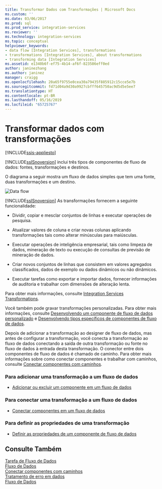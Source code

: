 ```yaml
---
title: Transformar Dados com Transformações | Microsoft Docs
ms.custom: ''
ms.date: 03/06/2017
ms.prod: sql
ms.prod_service: integration-services
ms.reviewer: ''
ms.technology: integration-services
ms.topic: conceptual
helpviewer_keywords:
- data flow [Integration Services], transformations
- transformations [Integration Services], about transformations
- transforming data [Integration Services]
ms.assetid: e1340b6f-ef75-4b14-af6f-823586eff0ed
author: janinezhang
ms.author: janinez
manager: craigg
ms.openlocfilehash: 20a65f9755e0cea30a79435f885912c15cce5e7b
ms.sourcegitcommit: fd71d04a9d30a9927cbfff645750ac9d5d5e5ee7
ms.translationtype: HT
ms.contentlocale: pt-BR
ms.lasthandoff: 05/16/2019
ms.locfileid: "65725767"
---
```

# <a name="transform-data-with-transformations"></a>Transformar dados com transformações

[!INCLUDE[ssis-appliesto](../../../includes/ssis-appliesto-ssvrpluslinux-asdb-asdw-xxx.md)]


  [!INCLUDE[ssISnoversion](../../../includes/ssisnoversion-md.md)] inclui três tipos de componentes de fluxo de dados: fontes, transformações e destinos.  
  
 O diagrama a seguir mostra um fluxo de dados simples que tem uma fonte, duas transformações e um destino.  
  
 ![Data flow](../../../integration-services/data-flow/media/mw-dts-08.gif "Data flow")  
  
 [!INCLUDE[ssISnoversion](../../../includes/ssisnoversion-md.md)] As transformações fornecem a seguinte funcionalidade:  
  
-   Dividir, copiar e mesclar conjuntos de linhas e executar operações de pesquisa.  
  
-   Atualizar valores de coluna e criar novas colunas aplicando transformações tais como alterar minúsculas para maiúsculas.  
  
-   Executar operações de inteligência empresarial, tais como limpeza de dados, mineração de texto ou execução de consultas de previsão de mineração de dados.  
  
-   Criar novos conjuntos de linhas que consistem em valores agregados classificados, dados de exemplo ou dados dinâmicos ou não dinâmicos.  
  
-   Executar tarefas como exportar e importar dados, fornecer informações de auditoria e trabalhar com dimensões de alteração lenta.  
  
 Para obter mais informações, consulte [Integration Services Transformations](../../../integration-services/data-flow/transformations/integration-services-transformations.md).  
  
 Você também pode gravar transformações personalizadas. Para obter mais informações, consulte [Desenvolvendo um componente de fluxo de dados personalizado](../../../integration-services/extending-packages-custom-objects/data-flow/developing-a-custom-data-flow-component.md) e [Desenvolvendo tipos específicos de componentes de fluxo de dados](../../../integration-services/extending-packages-custom-objects-data-flow-types/developing-specific-types-of-data-flow-components.md).  
  
 Depois de adicionar a transformação ao designer de fluxo de dados, mas antes de configurar a transformação, você conecta a transformação ao fluxo de dados conectando a saída de outra transformação ou fonte no fluxo de dados à entrada desta transformação. O conector entre dois componentes de fluxo de dados é chamado de caminho. Para obter mais informações sobre como conectar componentes e trabalhar com caminhos, consulte [Conectar componentes com caminhos](https://msdn.microsoft.com/library/05633e4c-1370-4b05-802b-f36b07dd71c8).  
  
### <a name="to-add-a-transformation-to-a-data-flow"></a>Para adicionar uma transformação a um fluxo de dados  
  
-   [Adicionar ou excluir um componente em um fluxo de dados](../../../integration-services/data-flow/add-or-delete-a-component-in-a-data-flow.md)  
  
### <a name="to-connect-a-transformation-to-a-data-flow"></a>Para conectar uma transformação a um fluxo de dados  
  
-   [Conectar componentes em um fluxo de dados](../../../integration-services/data-flow/connect-components-in-a-data-flow.md)  
  
### <a name="to-set-the-properties-of-a-transformation"></a>Para definir as propriedades de uma transformação  
  
-   [Definir as propriedades de um componente de fluxo de dados](../../../integration-services/data-flow/set-the-properties-of-a-data-flow-component.md)  
  
## <a name="see-also"></a>Consulte Também  
 [Tarefa de Fluxo de Dados](../../../integration-services/control-flow/data-flow-task.md)   
 [Fluxo de Dados](../../../integration-services/data-flow/data-flow.md)   
 [Conectar componentes com caminhos](https://msdn.microsoft.com/library/05633e4c-1370-4b05-802b-f36b07dd71c8)   
 [Tratamento de erro em dados](../../../integration-services/data-flow/error-handling-in-data.md)   
 [Fluxo de Dados](../../../integration-services/data-flow/data-flow.md)  
  
  
